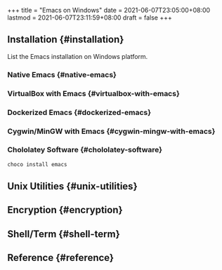 +++
title = "Emacs on Windows"
date = 2021-06-07T23:05:00+08:00
lastmod = 2021-06-07T23:11:59+08:00
draft = false
+++

## Installation {#installation}

List the Emacs installation on Windows platform.


### Native Emacs {#native-emacs}


### VirtualBox with Emacs {#virtualbox-with-emacs}


### Dockerized Emacs {#dockerized-emacs}


### Cygwin/MinGW with Emacs {#cygwin-mingw-with-emacs}


### Chololatey Software {#chololatey-software}

```sh
choco install emacs
```


## Unix Utilities {#unix-utilities}


## Encryption {#encryption}


## Shell/Term {#shell-term}


## Reference {#reference}
